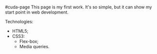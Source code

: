 #cuda-page
This page is my first work. It's so simple, but it can show my start point in web development.

Technologies:
- HTML5;
- CSS3:
  - Flex-box;
  - Media queries.

